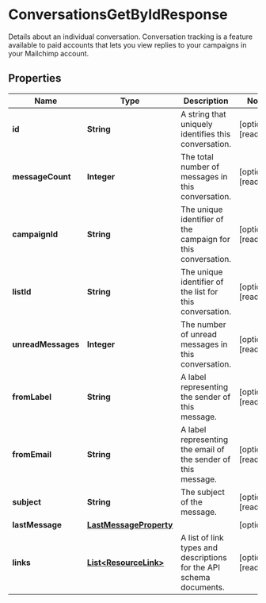 

# ConversationsGetByIdResponse

Details about an individual conversation. Conversation tracking is a feature available to paid accounts that lets you view replies to your campaigns in your Mailchimp account.

## Properties

| Name | Type | Description | Notes |
|------------ | ------------- | ------------- | -------------|
|**id** | **String** | A string that uniquely identifies this conversation. |  [optional] [readonly] |
|**messageCount** | **Integer** | The total number of messages in this conversation. |  [optional] [readonly] |
|**campaignId** | **String** | The unique identifier of the campaign for this conversation. |  [optional] [readonly] |
|**listId** | **String** | The unique identifier of the list for this conversation. |  [optional] [readonly] |
|**unreadMessages** | **Integer** | The number of unread messages in this conversation. |  [optional] [readonly] |
|**fromLabel** | **String** | A label representing the sender of this message. |  [optional] [readonly] |
|**fromEmail** | **String** | A label representing the email of the sender of this message. |  [optional] [readonly] |
|**subject** | **String** | The subject of the message. |  [optional] [readonly] |
|**lastMessage** | [**LastMessageProperty**](LastMessageProperty.md) |  |  [optional] |
|**links** | [**List&lt;ResourceLink&gt;**](ResourceLink.md) | A list of link types and descriptions for the API schema documents. |  [optional] [readonly] |



